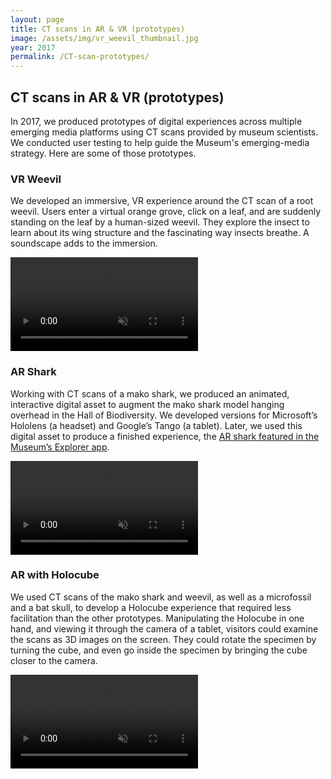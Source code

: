 ```yaml
---
layout: page
title: CT scans in AR & VR (prototypes)
image: /assets/img/vr_weevil_thumbnail.jpg
year: 2017
permalink: /CT-scan-prototypes/
---
```


## CT scans in AR & VR (prototypes)
In 2017, we produced prototypes of digital experiences across multiple emerging media platforms using CT scans provided by museum scientists. We conducted user testing to help guide the Museum's emerging-media strategy. Here are some of those prototypes. 

### VR Weevil
We developed an immersive, VR experience around the CT scan of a root weevil. Users enter a virtual orange grove, click on a leaf, and are suddenly standing on the leaf by a human-sized weevil. They explore the insect to learn about its wing structure and the fascinating way insects breathe. A soundscape adds to the immersion.

<video src="/assets/video/vr_weevil.mp4" muted autoplay loop controls></video>


### AR Shark

Working with CT scans of a mako shark, we produced an animated, interactive digital asset to augment the mako shark model hanging overhead in the Hall of Biodiversity. We developed versions for Microsoft’s Hololens (a headset) and Google’s Tango (a tablet). Later, we used this digital asset to produce a finished experience, the <a href="https://amnh-sciviz.github.io/ar-explorer/" target="_blank">AR shark featured in the Museum’s Explorer app</a>. 

<video src="/assets/video/arshark.mp4" muted autoplay loop controls></video>


### AR with Holocube

We used CT scans of the mako shark and  weevil, as well as a microfossil and a bat skull, to develop a Holocube experience that required  less facilitation than the other prototypes. Manipulating the Holocube in one hand, and viewing it through the camera of a tablet, visitors could examine the scans as 3D images on the screen. They could rotate the specimen by turning the cube, and even go inside the specimen by bringing the cube closer to the camera. 

<video src="/assets/video/holocube.mp4" muted autoplay loop controls></video>

